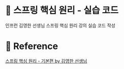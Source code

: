 # 🌱 스프링 핵심 원리 - 실습 코드
인프런 김영한 선생님 스프링 핵심 원리 강의 실습 코드 작성
 
# 📖 Reference
[스프링 핵심 원리 - 기본편 by 김영한 선생님](https://www.inflearn.com/course/%EC%8A%A4%ED%94%84%EB%A7%81-%ED%95%B5%EC%8B%AC-%EC%9B%90%EB%A6%AC-%EA%B8%B0%EB%B3%B8%ED%8E%B8/dashboard)
